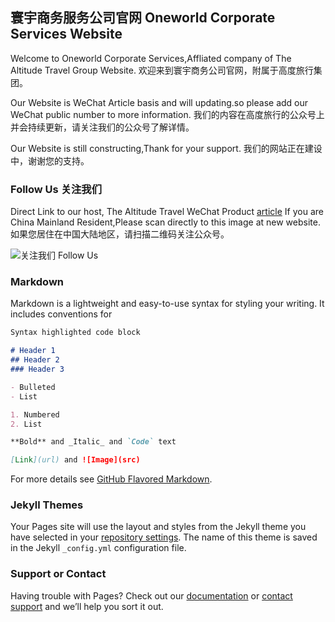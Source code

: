 ## 寰宇商务服务公司官网 Oneworld Corporate Services Website

Welcome to Oneworld Corporate Services,Affliated company of The Altitude Travel Group Website.
欢迎来到寰宇商务公司官网，附属于高度旅行集团。

Our Website is WeChat Article basis and will updating.so please add our WeChat public number to more information.
我们的内容在高度旅行的公众号上并会持续更新，请关注我们的公众号了解详情。

Our Website is still constructing,Thank for your support.
我们的网站正在建设中，谢谢您的支持。


### Follow Us 关注我们
Direct Link to our host, The Altitude Travel WeChat Product [article](http://bit.ly/2BvJz8B) 
If you are China Mainland Resident,Please scan directly to this image at new website.
如果您居住在中国大陆地区，请扫描二维码关注公众号。

![关注我们 Follow Us](https://mp.weixin.qq.com/mp/qrcode?scene=10000004&size=102&__biz=MzUzMzkxNTE0Nw==&mid=100000064&idx=1&sn=faca8d52e9084a417c15ec7983d06039&send_time=)


### Markdown

Markdown is a lightweight and easy-to-use syntax for styling your writing. It includes conventions for

```markdown
Syntax highlighted code block

# Header 1
## Header 2
### Header 3

- Bulleted
- List

1. Numbered
2. List

**Bold** and _Italic_ and `Code` text

[Link](url) and ![Image](src)
```

For more details see [GitHub Flavored Markdown](https://guides.github.com/features/mastering-markdown/).

### Jekyll Themes

Your Pages site will use the layout and styles from the Jekyll theme you have selected in your [repository settings](https://github.com/yuhao13456/Oneworld/settings). The name of this theme is saved in the Jekyll `_config.yml` configuration file.

### Support or Contact

Having trouble with Pages? Check out our [documentation](https://help.github.com/categories/github-pages-basics/) or [contact support](https://github.com/contact) and we’ll help you sort it out.
